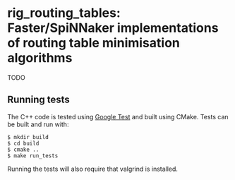 # rig_routing_tables: Faster/SpiNNaker implementations of routing table minimisation algorithms

TODO

## Running tests

The C++ code is tested using [Google Test](https://github.com/google/googletest) and built using CMake.
Tests can be built and run with:

```
$ mkdir build
$ cd build
$ cmake ..
$ make run_tests
```

Running the tests will also require that valgrind is installed.
